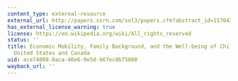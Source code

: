 ```yaml
---
content_type: external-resource
external_url: http://papers.ssrn.com/sol3/papers.cfm?abstract_id=1570432
has_external_license_warning: true
license: https://en.wikipedia.org/wiki/All_rights_reserved
status: ''
title: Economic Mobility, Family Background, and the Well-being of Children in the
  United States and Canada
uid: ace74808-8aca-46e6-9e5d-b67ec0b75860
wayback_url: ''
---
```


